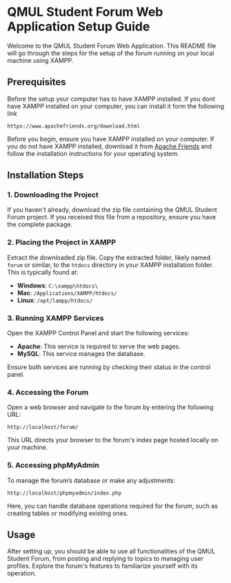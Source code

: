 
# QMUL Student Forum Web Application Setup Guide

Welcome to the QMUL Student Forum Web Application. This README file will go through the steps for the setup of the forum running on your local machine using XAMPP.

## Prerequisites
Before the setup your computer has to have XAMPP installed. If you dont have XAMPP installed on your computer, you can install it form the following link 

 ```
https://www.apachefriends.org/download.html
```

Before you begin, ensure you have XAMPP installed on your computer. If you do not have XAMPP installed, download it from [Apache Friends](https://www.apachefriends.org/index.html) and follow the installation instructions for your operating system.

## Installation Steps

### 1. Downloading the Project

If you haven't already, download the zip file containing the QMUL Student Forum project. If you received this file from a repository, ensure you have the complete package.

### 2. Placing the Project in XAMPP

Extract the downloaded zip file. Copy the extracted folder, likely named `forum` or similar, to the `htdocs` directory in your XAMPP installation folder. This is typically found at:

- **Windows**: `C:\xampp\htdocs\`
- **Mac**: `/Applications/XAMPP/htdocs/`
- **Linux**: `/opt/lampp/htdocs/`

### 3. Running XAMPP Services

Open the XAMPP Control Panel and start the following services:

- **Apache**: This service is required to serve the web pages.
- **MySQL**: This service manages the database.

Ensure both services are running by checking their status in the control panel.

### 4. Accessing the Forum

Open a web browser and navigate to the forum by entering the following URL:

```
http://localhost/forum/
```

This URL directs your browser to the forum's index page hosted locally on your machine.

### 5. Accessing phpMyAdmin

To manage the forum’s database or make any adjustments:

```
http://localhost/phpmyadmin/index.php
```

Here, you can handle database operations required for the forum, such as creating tables or modifying existing ones.

## Usage

After setting up, you should be able to use all functionalities of the QMUL Student Forum, from posting and replying to topics to managing user profiles. Explore the forum's features to familiarize yourself with its operation.


